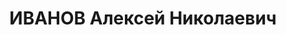 ---
title: ИВАНОВ Алексей Николаевич
description: "Род. в 1892, Санкт-Петербургская губ., Санкт-Петербургский уезд, дер.\
  \ Мышкино, русский, обр.: низшее, член ВКП(б). Проживал: Москва, ул. Пятницкая,\
  \ д. 37, кв. 25. Зам. начальника Центрального управления ж.-д. строительства Наркомата\
  \ путей сообщения СССР. \n  Арестован 11.07.1937. Обв. в участии в подпольной террористической\
  \ организации. Приговор: ВК ВС СССР, 31.10.1937 – ВМН. Расстрелян 01.11.1937, г.Москва.\
  \ \n  Реабилитирован ВК ВС СССР 22.02.1958"
---
